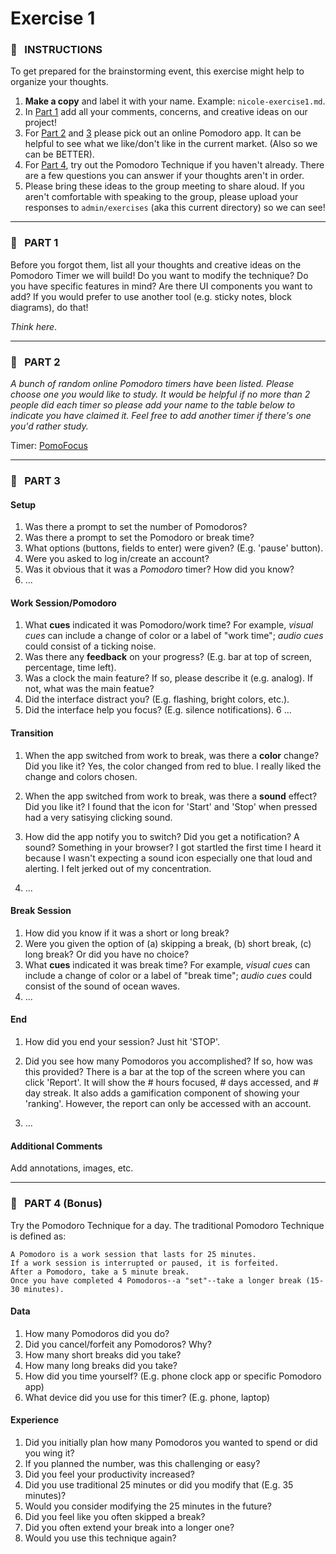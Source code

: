 # Exercise 1


### :tomato: &nbsp; INSTRUCTIONS
To get prepared for the brainstorming event, this exercise might help to organize your thoughts.
1. **Make a copy** and label it with your name. Example: `nicole-exercise1.md`.
2. In [Part 1](#part-1) add all your comments, concerns, and creative ideas on our project!
3. For [Part 2](#part-2) and [3](#part-3) please pick out an online Pomodoro app. It can be helpful to see what we like/don't like in the current market. (Also so we can be BETTER).
4. For [Part 4](#part-4), try out the Pomodoro Technique if you haven't already. There are a few questions you can answer if your thoughts aren't in order. 
5. Please bring these ideas to the group meeting to share aloud. If you aren't comfortable with speaking to the group, please upload your responses to `admin/exercises` (aka this current directory) so we can see!

---

### :tomato: &nbsp; PART 1
Before you forgot them, list all your thoughts and creative ideas on the Pomodoro Timer we will build! Do you want to modify the technique? Do you have specific features in mind? Are there UI components you want to add? If you would prefer to use another tool (e.g. sticky notes, block diagrams), do that!

*Think here*.

---

### :tomato: &nbsp; PART 2
*A bunch of random online Pomodoro timers have been listed. Please choose one you would like to study. It would be helpful if no more than 2 people did each timer so please add your name to the table below to indicate you have claimed it. Feel free to add another timer if there's one you'd rather study.*

Timer: [PomoFocus](https://pomofocus.io/) 

---

### :tomato: &nbsp; PART 3

#### Setup
1. Was there a prompt to set the number of Pomodoros? 
2. Was there a prompt to set the Pomodoro or break time? 
3. What options (buttons, fields to enter) were given? (E.g. 'pause' button).
4. Were you asked to log in/create an account?
5. Was it obvious that it was a *Pomodoro* timer? How did you know?
6. ...

#### Work Session/Pomodoro
1. What **cues** indicated it was Pomodoro/work time? For example, *visual cues* can include a change of color or a label of "work time"; *audio cues* could consist of a ticking noise.
2. Was there any **feedback** on your progress? (E.g. bar at top of screen, percentage, time left).
3. Was a clock the main feature? If so, please describe it (e.g. analog). If not, what was the main featue?
4. Did the interface distract you? (E.g. flashing, bright colors, etc.).
5. Did the interface help you focus? (E.g. silence notifications).
6 ...

#### Transition
1. When the app switched from work to break, was there a **color** change? Did you like it?
    Yes, the color changed from red to blue. I really liked the change and colors chosen.

2. When the app switched from work to break, was there a **sound** effect? Did you like it?
    I found that the icon for 'Start' and 'Stop' when pressed had a very satisying clicking sound.

3. How did the app notify you to switch? Did you get a notification? A sound? Something in your browser?
    I got startled the first time I heard it because I wasn't expecting a sound icon especially one that loud and alerting. I felt jerked out of my concentration.

4. ...

#### Break Session
1. How did you know if it was a short or long break?
2. Were you given the option of (a) skipping a break, (b) short break, (c) long break? Or did you have no choice?
3. What **cues** indicated it was break time? For example, *visual cues* can include a change of color or a label of "break time"; *audio cues* could consist of the sound of ocean waves.
4. ...

#### End
1. How did you end your session? 
    Just hit 'STOP'.

2. Did you see how many Pomodoros you accomplished? If so, how was this provided?
    There is a bar at the top of the screen where you can click 'Report'. It will show the # hours focused, # days accessed, and # day streak. It also adds a gamification component of showing your 'ranking'. However, the report can only be accessed with an account.

3. ...


#### Additional Comments
Add annotations, images, etc.

---

### :tomato: &nbsp; PART 4 (Bonus)
Try the Pomodoro Technique for a day. The traditional Pomodoro Technique is defined as:
```
A Pomodoro is a work session that lasts for 25 minutes.
If a work session is interrupted or paused, it is forfeited.
After a Pomodoro, take a 5 minute break.
Once you have completed 4 Pomodoros--a "set"--take a longer break (15-30 minutes).
```

#### Data
1. How many Pomodoros did you do?
2. Did you cancel/forfeit any Pomodoros? Why?
3. How many short breaks did you take?
4. How many long breaks did you take?
5. How did you time yourself? (E.g. phone clock app or specific Pomodoro app)
6. What device did you use for this timer? (E.g. phone, laptop)

#### Experience
1. Did you initially plan how many Pomodoros you wanted to spend or did you wing it?
2. If you planned the number, was this challenging or easy?
3. Did you feel your productivity increased?
4. Did you use traditional 25 minutes or did you modify that (E.g. 35 minutes)?
5. Would you consider modifying the 25 minutes in the future?
6. Did you feel like you often skipped a break?
7. Did you often extend your break into a longer one?
8. Would you use this technique again?
